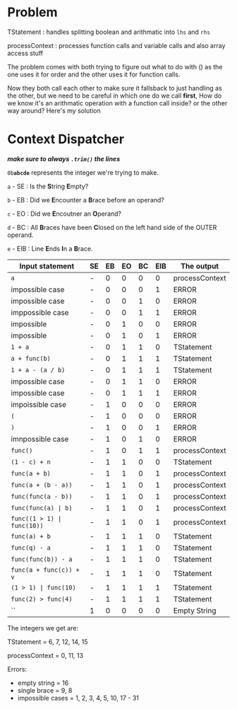 # Problem

TStatement : handles splitting boolean and arithmatic into `lhs` and `rhs`

processContext : processes function calls and variable calls and also array access stuff

The problem comes with both trying to figure out what to do with () as the one uses it for order and the other uses it for function calls.

Now they both call each other to make sure it fallsback to just handling as the other, but we need to be careful in which one do we call **first**, How do we know it's an arithmatic operation with a function call inside? or the other way around? Here's my solution

# Context Dispatcher

**_make sure to always `.trim()` the lines_**

`0b`**`abcde`** represents the integer we're trying to make.

`a` - SE : Is the **S**tring **E**mpty?

`b` - EB : Did we **E**ncounter a **B**race before an operand?

`c` - EO : Did we **E**ncoutner an **O**perand?

`d` - BC : All **B**races have been **C**losed on the left hand side of the OUTER operand.

`e` - EIB : Line **E**nds **I**n a **B**race.

| Input statement             | SE  | EB  | EO  | BC  | EIB | The output     |
| --------------------------- | --- | --- | --- | --- | --- | -------------- |
| `a`                         | -   | 0   | 0   | 0   | 0   | processContext |
| impossible case             | -   | 0   | 0   | 0   | 1   | ERROR          |
| impossible case             | -   | 0   | 0   | 1   | 0   | ERROR          |
| imppossible case            | -   | 0   | 0   | 1   | 1   | ERROR          |
| impossible                  | -   | 0   | 1   | 0   | 0   | ERROR          |
| impossible                  | -   | 0   | 1   | 0   | 1   | ERROR          |
| `1 + a`                     | -   | 0   | 1   | 1   | 0   | TStatement     |
| `a + func(b)`               | -   | 0   | 1   | 1   | 1   | TStatement     |
| `1 + a - (a / b)`           | -   | 0   | 1   | 1   | 1   | TStatement     |
| impossible case             | -   | 0   | 1   | 1   | 0   | ERROR          |
| impossible case             | -   | 0   | 1   | 1   | 1   | ERROR          |
| impoissible case            | -   | 1   | 0   | 0   | 0   | ERROR          |
| `(`                         | -   | 1   | 0   | 0   | 0   | ERROR          |
| `)`                         | -   | 1   | 0   | 0   | 1   | ERROR          |
| imnpossible case            | -   | 1   | 0   | 1   | 0   | ERROR          |
| `func()`                    | -   | 1   | 0   | 1   | 1   | processContext |
| `(1 - c) + n`               | -   | 1   | 1   | 0   | 0   | TStatement     |
| `func(a + b)`               | -   | 1   | 1   | 0   | 1   | processContext |
| `func(a + (b - a))`         | -   | 1   | 1   | 0   | 1   | processContext |
| `func(func(a - b))`         | -   | 1   | 1   | 0   | 1   | processContext |
| `func(func(a) \| b)`        | -   | 1   | 1   | 0   | 1   | processContext |
| `func((1 > 1) \| func(10))` | -   | 1   | 1   | 0   | 1   | processContext |
| `func(a) + b`               | -   | 1   | 1   | 1   | 0   | TStatement     |
| `func(q) - a`               | -   | 1   | 1   | 1   | 0   | TStatement     |
| `func(func(b)) - a`         | -   | 1   | 1   | 1   | 0   | TStatement     |
| `func(a + func(c)) + v`     | -   | 1   | 1   | 1   | 0   | TStatement     |
| `(1 > 1) \| func(10)`       | -   | 1   | 1   | 1   | 1   | TStatement     |
| `func(2) > func(4)`         | -   | 1   | 1   | 1   | 1   | TStatement     |
| ``                          | 1   | 0   | 0   | 0   | 0   | Empty String   |

The integers we get are:

TStatement = 6, 7, 12, 14, 15

processContext = 0, 11, 13

Errors:

-   empty string = 16
-   single brace = 9, 8
-   impossible cases = 1, 2, 3, 4, 5, 10, 17 - 31
